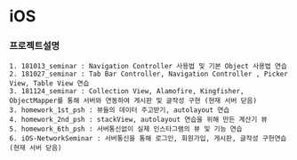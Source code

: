 # iOS

### 프로젝트설명
	1. 181013_seminar : Navigation Controller 사용법 및 기본 Object 사용법 연습
	2. 181027_seminar : Tab Bar Controller, Navigation Controller , Picker View, Table View 연습
	3. 181124_seminar : Collection View, Alamofire, Kingfisher, ObjectMapper를 통해 서버와 연동하여 게시판 및 글작성 구현 (현재 서버 닫음)
	3. homework_1st_psh : 뷰들의 데이터 주고받기, autolayout 연습
	4. homework_2nd_psh : stackView, autolayout 연습을 위해 만든 계산기 뷰
	5. homework_6th_psh : 서버통신없이 실제 인스타그램의 뷰 및 기능 연습
	6. iOS-NetworkSeminar : 서버통신을 통해 로그인, 회원가입, 게시판, 글작성 구현연습 (현재 서버 닫음)
